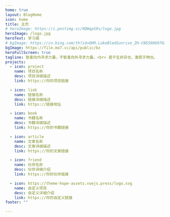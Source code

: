```yaml
---
home: true
layout: BlogHome
icon: home
title: 主页
# heroImage: https://i.postimg.cc/0QWqpS9s/logo.jpg
heroImage: /logo.jpg
heroText: 学习阁
# bgImage: https://cn.bing.com/th?id=OHR.LakeBledSunrise_ZH-CN5580697031_1920x1080.webp
bgImage: https://file.mo7.cc/api/public/bz
heroFullScreen: true
tagline: 智者向内寻求力量，不智者向外寻求力量。<br> 君子生非异也，善假于物也。
projects:
  - icon: project
    name: 项目名称
    desc: 项目详细描述
    link: https://你的项目链接

  - icon: link
    name: 链接名称
    desc: 链接详细描述
    link: https://链接地址

  - icon: book
    name: 书籍名称
    desc: 书籍详细描述
    link: https://你的书籍链接

  - icon: article
    name: 文章名称
    desc: 文章详细描述
    link: https://你的文章链接

  - icon: friend
    name: 伙伴名称
    desc: 伙伴详细介绍
    link: https://你的伙伴链接

  - icon: https://theme-hope-assets.vuejs.press/logo.svg
    name: 自定义项目
    desc: 自定义详细介绍
    link: https://你的自定义链接
footer: ""

---
```


